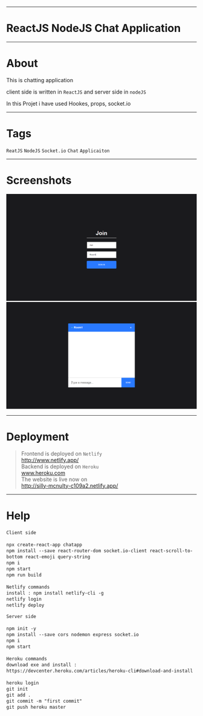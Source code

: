 ***
# ReactJS NodeJS Chat Application

***
# About
This is chatting application

client side is written in `ReactJS` and server side in `nodeJS`

In this Projet i have used Hookes, props, socket.io

***
# Tags
`ReatJS` `NodeJS` `Socket.io` `Chat` `Applicaiton`

***
# Screenshots
![alt text](https://github.com/ashgole/ReactJS-NodeJS-Chat-Application/blob/master/screenshots/1.PNG)
![alt text](https://github.com/ashgole/ReactJS-NodeJS-Chat-Application/blob/master/screenshots/2.PNG)

***
# Deployment

>Frontend is deployed on `Netlify` <br>
http://www.netlify.app/<br>
Backend is deployed on `Heroku` <br>
www.heroku.com<br>
The website is live now on<br>
http://silly-mcnulty-c109a2.netlify.app/

***
# Help

```
Client side

npx create-react-app chatapp
npm install --save react-router-dom socket.io-client react-scroll-to-bottom react-emoji query-string
npm i
npm start
npm run build

Netlify commands
install : npm install netlify-cli -g
netlify login
netlify deploy
```

```
Server side

npm init -y
npm install --save cors nodemon express socket.io
npm i
npm start

Heroku commands
download exe and install : https://devcenter.heroku.com/articles/heroku-cli#download-and-install

heroku login
git init
git add .
git commit -m "first commit"
git push heroku master
```
